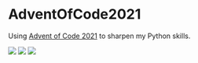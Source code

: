 # AdventOfCode2021
Using [Advent of Code 2021](https://adventofcode.com/2021) to sharpen my Python skills.

![](https://img.shields.io/badge/day%20📅-13-blue) 
![](https://img.shields.io/badge/stars%20⭐-14-yellow)
![](https://img.shields.io/badge/days%20completed-7-red)
